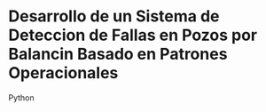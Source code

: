 # Desarrollo de un Sistema de Deteccion de Fallas en Pozos por Balancin Basado en Patrones Operacionales
Python

